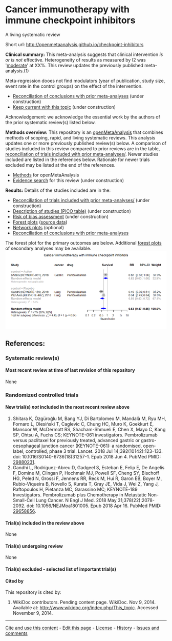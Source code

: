 Cancer immunotherapy with immune checkpoint inhibitors
============================================
A living systematic review

Short url: http://openmetaanalysis.github.io/checkpoint-inhibitors

**Clinical summary:** This meta-analysis suggests that clinical intervention *is or is not* effective. Heterogeneity of results as measured by I2 was '[moderate](http://handbook-5-1.cochrane.org/chapter_9/9_5_2_identifying_and_measuring_heterogeneity.htm)' at XX%. This review updates the previously published meta-analysis.(1)

Meta-regression dooes not find modulators (year of publication, study size, event rate in the control groups) on the effect of the intervention.
* [Reconciliation of conclusions with prior meta-analyses](files/reconciliation-tables/Reconciliation%20of%20conclusions.pdf) (under construction)
* [Keep current with this topic](files/searching/Keep-up.md) (under construction)

Acknowledgement: we acknowledge the essential work by the authors of the prior systematic review(s) listed below.

**Methods overview:** This repository is an [openMetaAnalysis](https://openmetaanalysis.github.io/) that combines methods of scoping, rapid, and living systematic reviews.  This analysis updates one or more previously published review(s) below. A comparison of studies included in this review compared to prior reviews are in the table, [reconciliation of trials included with prior meta-analyses/](files/reconciliation-tables/Reconciliation%20of%20studies.pdf). Newer studies included are listed in the references below. Rationale for newer trials excluded may be listed at the end of the references. 
* [Methods](http://openmetaanalysis.github.io/methods.html) for openMetaAnalysis
* [Evidence search](files/searching/evidence-search.md) for this review (under construction)

**Results:** Details of the studies included are in the:
* [Reconciliation of trials included with prior meta-analyses/](files/reconciliation-tables/Reconciliation%20of%20studies.pdf) (under construction)
* [Description of studies (PICO table)](files/study-details/table-pico.pdf) (under construction)
* [Risk of bias assessment](files/study-details/table-bias.pdf) (under construction)
* [Forest plots](../master/files/forest-plots) ([source data](files/data))
* [Network plots](../master/files/network) (optional)
* [Reconciliation of conclusions with prior meta-analyses](files/reconciliation-tables/Reconciliation%20of%20conclusions.pdf)

The forest plot for the primary outcomes are below. Additional [forest plots](files/forest-plots) of secondary analyses may be available. 
![Principle results](files/forest-plots/Outcome-Primary.png)

<!--
The meta-regression for the primary outcomes are below. Additional [meta-regressions](files/metaregression) of secondary analyses may be available. 
![Principle results for benefit](files/metaregression/Outcome-Primary.png "Principle results for benefit]")
-->

References:
----------------------------------

### Systematic review(s)
#### Most recent review at time of last revision of this repository
None

### Randomized controlled trials
#### New trial(s) *not* included in the most recent review above
1. Shitara K, Özgüroğlu M, Bang YJ, Di Bartolomeo M, Mandalà M, Ryu MH, Fornaro L, Olesiński T, Caglevic C, Chung HC, Muro K, Goekkurt E, Mansoor W, McDermott RS, Shacham-Shmueli E, Chen X, Mayo C, Kang SP, Ohtsu A, Fuchs CS; KEYNOTE-061 investigators. Pembrolizumab versus paclitaxel for previously treated, advanced gastric or gastro-oesophageal junction cancer (KEYNOTE-061): a randomised, open-label, controlled, phase 3 trial. Lancet. 2018 Jul 14;392(10142):123-133. doi: 10.1016/S0140-6736(18)31257-1. Epub 2018 Jun 4. PubMed PMID: [29880231](http://pubmed.gov/29880231).
2. Gandhi L, Rodríguez-Abreu D, Gadgeel S, Esteban E, Felip E, De Angelis F, Domine M, Clingan P, Hochmair MJ, Powell SF, Cheng SY, Bischoff HG, Peled N, Grossi F, Jennens RR, Reck M, Hui R, Garon EB, Boyer M, Rubio-Viqueira B, Novello S, Kurata T, Gray JE, Vida J, Wei Z, Yang J, Raftopoulos H, Pietanza MC, Garassino MC; KEYNOTE-189 Investigators. Pembrolizumab plus Chemotherapy in Metastatic Non-Small-Cell Lung Cancer. N Engl J Med. 2018 May 31;378(22):2078-2092. doi: 10.1056/NEJMoa1801005. Epub 2018 Apr 16. PubMed PMID: [29658856](http://pubmed.gov/29658856).

#### Trial(s) included in the review above
None

#### Trial(s) undergoing review
None

#### Trial(s) excluded - selected list of important trial(s)

#### Cited by
This repository is cited by:

1. WikiDoc contributors. Pending content page. WikiDoc. Nov 9, 2014. Available at: http://www.wikidoc.org/index.php/This_topic. Accessed November 9, 2014. 

-------------------------------
[Cite and use this content](https://github.com/openMetaAnalysis/openMetaAnalysis.github.io/blob/master/reusing.MD)  - [Edit this page](../../edit/master/README.md) - [License](files/LICENSE.md) - [History](../../commits/master/README.md)  - 
[Issues and comments](../../issues?q=is%3Aboth+is%3Aissue)

